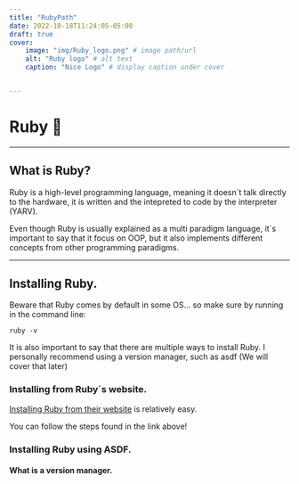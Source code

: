 ```yaml
---
title: "RubyPath"
date: 2022-10-18T11:24:05-05:00
draft: true
cover:
    image: "img/Ruby_logo.png" # image path/url
    alt: "Ruby logo" # alt text
    caption: "Nice Logo" # display caption under cover


---
```


# Ruby 💎
---------------------------------

## What is Ruby?

Ruby is a high-level programming language, meaning it doesn´t talk directly to the hardware, it is written and the intepreted to code by the interpreter (YARV).

Even though Ruby is usually explained as a multi paradigm language, it´s important to say that it focus on OOP, but it also implements different concepts from other programming paradigms.

-----------------------------------

## Installing Ruby.

Beware that Ruby comes by default in some OS... so make sure by running in the command line:

`ruby -v`

It is also important to say that there are multiple ways to install Ruby. I personally recommend using a version manager, such as asdf (We will cover that later)

### Installing from Ruby´s website.

[Installing Ruby from their website](https://www.ruby-lang.org/en/documentation/installation/) is relatively easy. 

You can follow the steps found in the link above!

### Installing Ruby using ASDF.



#### What is a version manager.
